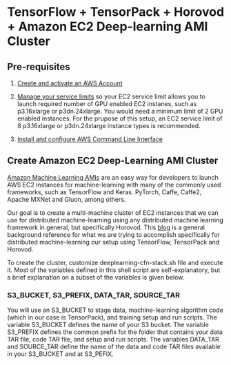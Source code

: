 # TensorFlow + TensorPack + Horovod + Amazon EC2 Deep-learning AMI Cluster

## Pre-requisites
1. [Create and activate an AWS Account](https://aws.amazon.com/premiumsupport/knowledge-center/create-and-activate-aws-account/)

2. [Manage your service limits](https://aws.amazon.com/premiumsupport/knowledge-center/manage-service-limits/) so your EC2 service limit allows you to launch required number of GPU enabled EC2 instanes, such as p3.16xlarge or p3dn.24xlarge. You would need a minimum limit of 2 GPU enabled instances. For the prupose of this setup, an EC2 service limit of 8 p3.16xlarge or p3dn.24xlarge instance types is recommended.

3. [Install and configure AWS Command Line Interface](https://docs.aws.amazon.com/cli/latest/userguide/cli-chap-welcome.html)

## Create Amazon EC2 Deep-Learning AMI Cluster

[Amazon Machine Learning AMIs](https://aws.amazon.com/machine-learning/amis/) are an easy way for developers to launch AWS EC2 instances for machine-learning with many of the commonly used frameworks, such as TensorFlow and Keras. PyTorch, Caffe, Caffe2, Apache MXNet and Gluon, among others.

Our goal is to create a multi-machine cluster of EC2 instances that we can use for distributed machine-learning using any distributed machine learning framework in general, but specifically Horovod. This [blog](https://aws.amazon.com/blogs/machine-learning/scalable-multi-node-deep-learning-training-using-gpus-in-the-aws-cloud/) is a general background reference for what we are trying to accomplish specifically for distributed machine-learning our setup using TensorFlow, TensorPack and Horovod.

To create the cluster, customize deeplearning-cfn-stack.sh file and execute it. Most of the variables defined in this shell script are self-explanatory, but a brief explanation on a subset of the variables is given below. 

### S3_BUCKET, S3_PREFIX, DATA_TAR, SOURCE_TAR

You will use an S3_BUCKET to stage data, machine-learning algorithm code (which in our case is TensorPack), and training setup and run scripts. The variable S3_BUCKET defines the name of your S3 bucket. The variable S3_PREFIX defines the common prefix for the folder that contains your data TAR file, code TAR file, and setup and run scripts. The variables DATA_TAR and SOURCE_TAR define the name of the data and code TAR files available in your S3_BUCKET and at S3_PEFIX.


